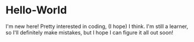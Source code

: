 # Hello-World
I'm new here! Pretty interested in coding, (I hope) I think.
I'm still a learner, so I'll definitely make mistakes, but I hope I can figure it all out soon!
